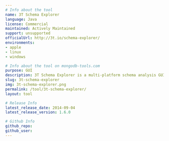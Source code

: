 ```yaml
---
# Info about the tool
name: 3T Schema Explorer
language: Java
license: Commercial
maintained: Actively Maintained
support: unsupported
officialUrl: http://3t.io/schema-explorer/
environments:
- apple
- linux
- windows

# Info about the tool on mongodb-tools.com
purpose: GUI
description: 3T Schema Explorer is a multi-platform schema analysis GUI tool for MongoDB.
slug: 3t-schema-explorer
img: 3t-schema-explorer.png
permalink: /tool/3t-schema-explorer/
layout: tool

# Release Info
latest_release_date: 2014-09-04
latest_release_version: 1.6.0

# Github Info
github_repo: 
github_user: 
---
```

